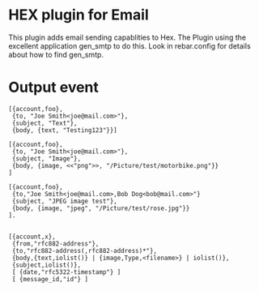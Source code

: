 HEX plugin for Email
====================

This plugin adds email sending capablities to Hex. The
Plugin using the excellent application gen_smtp to do this.
Look in rebar.config for details about how to find gen_smtp.


# Output event

    [{account,foo},
     {to, "Joe Smith<joe@mail.com>"},
     {subject, "Text"},
     {body, {text, "Testing123"}}]

    [{account,foo},
     {to, "Joe Smith<joe@mail.com>"},
     {subject, "Image"},
     {body, {image, <<"png">>, "/Picture/test/motorbike.png"}}
    ]

    [{account,foo},
     {to,"Joe Smith<joe@mail.com>,Bob Dog<bob@mail.com>"}
     {subject, "JPEG image test"},
     {body, {image, "jpeg", "/Picture/test/rose.jpg"}}
    ].


    [{account,x},
     {from,"rfc882-address"},
     {to,"rfc882-address(,rfc882-address)*"},
     {body,{text,iolist()} | {image,Type,<filename>} | iolist()},
     {subject,iolist()},
     [ {date,"rfc5322-timestamp"} ]
     [ {message_id,"id"} ]
